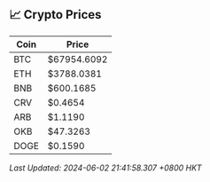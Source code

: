 ## 📈 Crypto Prices

| Coin | Price |
| ---- | ----- |
| BTC | $67954.6092 |
| ETH | $3788.0381 |
| BNB | $600.1685 |
| CRV | $0.4654 |
| ARB | $1.1190 |
| OKB | $47.3263 |
| DOGE | $0.1590 |

_Last Updated: 2024-06-02 21:41:58.307 +0800 HKT_
